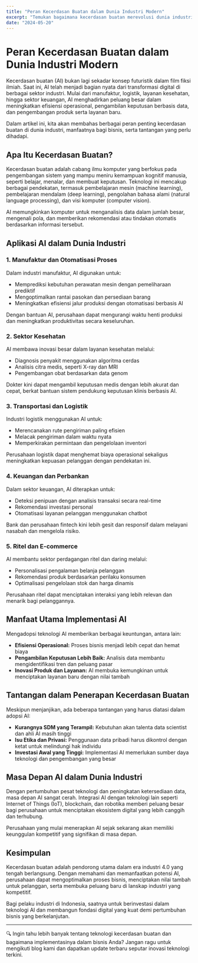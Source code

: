 ```yaml
---
title: "Peran Kecerdasan Buatan dalam Dunia Industri Modern"
excerpt: "Temukan bagaimana kecerdasan buatan merevolusi dunia industri, meningkatkan efisiensi, dan membuka peluang baru di berbagai sektor bisnis."
date: "2024-05-20"
---
```


# Peran Kecerdasan Buatan dalam Dunia Industri Modern

Kecerdasan buatan (AI) bukan lagi sekadar konsep futuristik dalam film fiksi ilmiah. Saat ini, AI telah menjadi bagian nyata dari transformasi digital di berbagai sektor industri. Mulai dari manufaktur, logistik, layanan kesehatan, hingga sektor keuangan, AI menghadirkan peluang besar dalam meningkatkan efisiensi operasional, pengambilan keputusan berbasis data, dan pengembangan produk serta layanan baru.

Dalam artikel ini, kita akan membahas berbagai peran penting kecerdasan buatan di dunia industri, manfaatnya bagi bisnis, serta tantangan yang perlu dihadapi.

## Apa Itu Kecerdasan Buatan?

Kecerdasan buatan adalah cabang ilmu komputer yang berfokus pada pengembangan sistem yang mampu meniru kemampuan kognitif manusia, seperti belajar, menalar, dan membuat keputusan. Teknologi ini mencakup berbagai pendekatan, termasuk pembelajaran mesin (machine learning), pembelajaran mendalam (deep learning), pengolahan bahasa alami (natural language processing), dan visi komputer (computer vision).

AI memungkinkan komputer untuk menganalisis data dalam jumlah besar, mengenali pola, dan memberikan rekomendasi atau tindakan otomatis berdasarkan informasi tersebut.

## Aplikasi AI dalam Dunia Industri

### 1. Manufaktur dan Otomatisasi Proses

Dalam industri manufaktur, AI digunakan untuk:

- Memprediksi kebutuhan perawatan mesin dengan pemeliharaan prediktif
- Mengoptimalkan rantai pasokan dan persediaan barang
- Meningkatkan efisiensi jalur produksi dengan otomatisasi berbasis AI

Dengan bantuan AI, perusahaan dapat mengurangi waktu henti produksi dan meningkatkan produktivitas secara keseluruhan.

### 2. Sektor Kesehatan

AI membawa inovasi besar dalam layanan kesehatan melalui:

- Diagnosis penyakit menggunakan algoritma cerdas
- Analisis citra medis, seperti X-ray dan MRI
- Pengembangan obat berdasarkan data genom

Dokter kini dapat mengambil keputusan medis dengan lebih akurat dan cepat, berkat bantuan sistem pendukung keputusan klinis berbasis AI.

### 3. Transportasi dan Logistik

Industri logistik menggunakan AI untuk:

- Merencanakan rute pengiriman paling efisien
- Melacak pengiriman dalam waktu nyata
- Memperkirakan permintaan dan pengelolaan inventori

Perusahaan logistik dapat menghemat biaya operasional sekaligus meningkatkan kepuasan pelanggan dengan pendekatan ini.

### 4. Keuangan dan Perbankan

Dalam sektor keuangan, AI diterapkan untuk:

- Deteksi penipuan dengan analisis transaksi secara real-time
- Rekomendasi investasi personal
- Otomatisasi layanan pelanggan menggunakan chatbot

Bank dan perusahaan fintech kini lebih gesit dan responsif dalam melayani nasabah dan mengelola risiko.

### 5. Ritel dan E-commerce

AI membantu sektor perdagangan ritel dan daring melalui:

- Personalisasi pengalaman belanja pelanggan
- Rekomendasi produk berdasarkan perilaku konsumen
- Optimalisasi pengelolaan stok dan harga dinamis

Perusahaan ritel dapat menciptakan interaksi yang lebih relevan dan menarik bagi pelanggannya.

## Manfaat Utama Implementasi AI

Mengadopsi teknologi AI memberikan berbagai keuntungan, antara lain:

- **Efisiensi Operasional:** Proses bisnis menjadi lebih cepat dan hemat biaya
- **Pengambilan Keputusan Lebih Baik:** Analisis data membantu mengidentifikasi tren dan peluang pasar
- **Inovasi Produk dan Layanan:** AI membuka kemungkinan untuk menciptakan layanan baru dengan nilai tambah

## Tantangan dalam Penerapan Kecerdasan Buatan

Meskipun menjanjikan, ada beberapa tantangan yang harus diatasi dalam adopsi AI:

- **Kurangnya SDM yang Terampil:** Kebutuhan akan talenta data scientist dan ahli AI masih tinggi
- **Isu Etika dan Privasi:** Penggunaan data pribadi harus dikontrol dengan ketat untuk melindungi hak individu
- **Investasi Awal yang Tinggi:** Implementasi AI memerlukan sumber daya teknologi dan pengembangan yang besar

## Masa Depan AI dalam Dunia Industri

Dengan pertumbuhan pesat teknologi dan peningkatan ketersediaan data, masa depan AI sangat cerah. Integrasi AI dengan teknologi lain seperti Internet of Things (IoT), blockchain, dan robotika memberi peluang besar bagi perusahaan untuk menciptakan ekosistem digital yang lebih canggih dan terhubung.

Perusahaan yang mulai menerapkan AI sejak sekarang akan memiliki keunggulan kompetitif yang signifikan di masa depan.

## Kesimpulan

Kecerdasan buatan adalah pendorong utama dalam era industri 4.0 yang tengah berlangsung. Dengan memahami dan memanfaatkan potensi AI, perusahaan dapat mengoptimalkan proses bisnis, menciptakan nilai tambah untuk pelanggan, serta membuka peluang baru di lanskap industri yang kompetitif.

Bagi pelaku industri di Indonesia, saatnya untuk berinvestasi dalam teknologi AI dan membangun fondasi digital yang kuat demi pertumbuhan bisnis yang berkelanjutan.

---

🔍 Ingin tahu lebih banyak tentang teknologi kecerdasan buatan dan bagaimana implementasinya dalam bisnis Anda? Jangan ragu untuk mengikuti blog kami dan dapatkan update terbaru seputar inovasi teknologi terkini.
